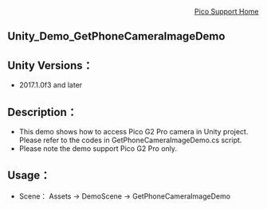<p align="right"><a href="https://github.com/PicoSupport/PicoSupport" target="_blank">Pico Support Home</a></p>

## Unity_Demo_GetPhoneCameraImageDemo

## Unity Versions：
- 2017.1.0f3 and later

## Description：

- This demo shows how to access Pico G2 Pro camera in Unity project. Please refer to the codes in GetPhoneCameraImageDemo.cs script.
-	Please note the demo support Pico G2 Pro only.


## Usage：
- Scene： Assets -> DemoScene -> GetPhoneCameraImageDemo
